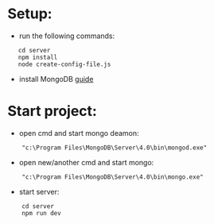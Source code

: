 # Setup:
 - run the following commands:
 ```
    cd server
    npm install
    node create-config-file.js    
 ```
 - install MongoDB [guide](https://treehouse.github.io/installation-guides/windows/mongo-windows.html)

# Start project:
- open cmd and start mongo deamon: 
```
    "c:\Program Files\MongoDB\Server\4.0\bin\mongod.exe"
```

- open new/another cmd and start mongo: 
```
    "c:\Program Files\MongoDB\Server\4.0\bin\mongo.exe"
```

- start server:
```
    cd server
    npm run dev
```